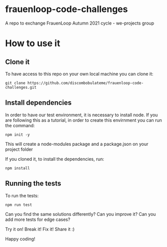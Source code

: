 # frauenloop-code-challenges
A repo to exchange FrauenLoop Autumn 2021 cycle - we-projects group

# How to use it

## Clone it
To have access to this repo on your own local machine you can clone it:
```
git clone https://github.com/discombobulateme/frauenloop-code-challenges.git
```

## Install dependencies
In order to have our test environment, it is necessary to install node.
If you are following this as a tutorial, in order to create this envirnment you can run the command:
```
npm init -y
```
This will create a node-modules package and a package.json on your project folder

If you cloned it, to install the dependencies, run:
```
npm install
```

## Running the tests
To run the tests:
```
npm run test
```

Can you find the same solutions differently? Can you improve it?
Can you add more tests for edge cases?

Try it on! Break it! Fix it! Share it :)

Happy coding!
